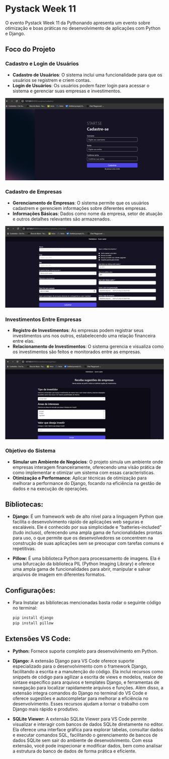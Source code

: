 # Pystack Week 11
O evento Pystack Week 11 da Pythonando apresenta um evento sobre otimização e boas práticas no desenvolvimento de aplicações com Python e Django.

## Foco do Projeto

### Cadastro e Login de Usuários

- **Cadastro de Usuários**: O sistema inclui uma funcionalidade para que os usuários se registrem e criem contas.
- **Login de Usuários**: Os usuários podem fazer login para acessar o sistema e gerenciar suas empresas e investimentos.

![Cadastro de Usuário](imgs/cadastro_usuario.png)

### Cadastro de Empresas

- **Gerenciamento de Empresas**: O sistema permite que os usuários cadastrem e gerenciem informações sobre diferentes empresas.
- **Informações Básicas**: Dados como nome da empresa, setor de atuação e outros detalhes relevantes são armazenados.

![Cadastro de empresa](imgs/cadastro_empresa.png)

### Investimentos Entre Empresas

- **Registro de Investimentos**: As empresas podem registrar seus investimentos uns nos outros, estabelecendo uma relação financeira entre elas.
- **Relacionamento de Investimentos**: O sistema gerencia e visualiza como os investimentos são feitos e monitorados entre as empresas.

![Investimentos](imgs/investir.png)

### Objetivo do Sistema

- **Simular um Ambiente de Negócios**: O projeto simula um ambiente onde empresas interagem financeiramente, oferecendo uma visão prática de como implementar e otimizar um sistema com essas características.
- **Otimização e Performance**: Aplicar técnicas de otimização para melhorar a performance do Django, focando na eficiência na gestão de dados e na execução de operações.

## Bibliotecas:

- **Django:** É um framework web de alto nível para a linguagem Python que facilita o desenvolvimento rápido de aplicações web seguras e escaláveis. Ele é conhecido por sua simplicidade e "batteries-included" (tudo incluso), oferecendo uma ampla gama de funcionalidades prontas para uso, o que permite que os desenvolvedores se concentrem na construção de suas aplicações sem se preocupar com tarefas comuns e repetitivas.

- **Pillow:** É uma biblioteca Python para processamento de imagens. Ela é uma bifurcação da biblioteca PIL (Python Imaging Library) e oferece uma ampla gama de funcionalidades para abrir, manipular e salvar arquivos de imagem em diferentes formatos.

## Configurações: 
- Para Instalar as bibliotecas mencionadas basta rodar o seguinte código no terminal:
    ```bash
    pip install django
    pip install pillow

## Extensões VS Code:
- **Python:** Fornece suporte completo para desenvolvimento em Python.

- **Django:** A extensão Django para VS Code oferece suporte especializado para o desenvolvimento com o framework Django, facilitando a escrita e a manutenção do código. Ela inclui recursos como snippets de código para agilizar a escrita de views e modelos, realce de sintaxe específico para arquivos e templates Django, e ferramentas de navegação para localizar rapidamente arquivos e funções. Além disso, a extensão integra comandos do Django no terminal do VS Code e oferece sugestões e autocompletar para melhorar a eficiência no desenvolvimento. Esses recursos ajudam a tornar o trabalho com Django mais rápido e produtivo.


- **SQLite Viewer:** A extensão SQLite Viewer para VS Code permite visualizar e interagir com bancos de dados SQLite diretamente no editor. Ela oferece uma interface gráfica para explorar tabelas, consultar dados e executar comandos SQL, facilitando o gerenciamento de bancos de dados SQLite sem sair do ambiente de desenvolvimento. Com essa extensão, você pode inspecionar e modificar dados, bem como analisar a estrutura do banco de dados de forma prática e eficiente.